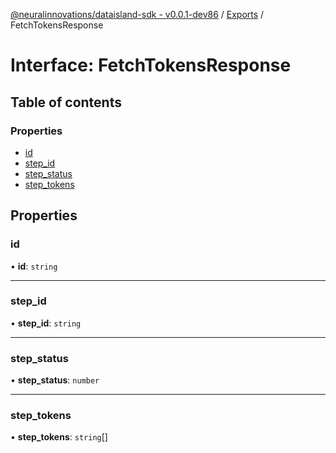 [@neuralinnovations/dataisland-sdk - v0.0.1-dev86](../../README.md) / [Exports](../modules.md) / FetchTokensResponse

# Interface: FetchTokensResponse

## Table of contents

### Properties

- [id](FetchTokensResponse.md#id)
- [step\_id](FetchTokensResponse.md#step_id)
- [step\_status](FetchTokensResponse.md#step_status)
- [step\_tokens](FetchTokensResponse.md#step_tokens)

## Properties

### id

• **id**: `string`

___

### step\_id

• **step\_id**: `string`

___

### step\_status

• **step\_status**: `number`

___

### step\_tokens

• **step\_tokens**: `string`[]
